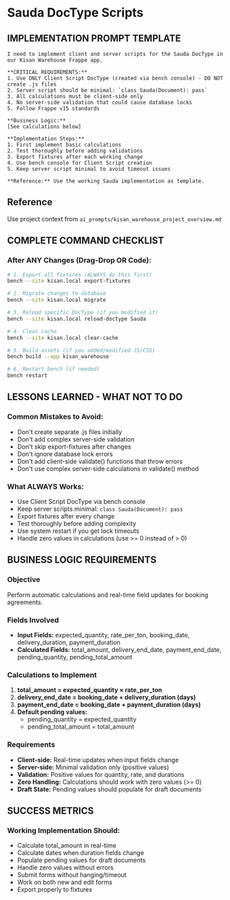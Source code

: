 # Sauda DocType Scripts

## **IMPLEMENTATION PROMPT TEMPLATE**

```
I need to implement client and server scripts for the Sauda DocType in our Kisan Warehouse Frappe app.

**CRITICAL REQUIREMENTS:**
1. Use ONLY Client Script DocType (created via bench console) - DO NOT create .js files
2. Server script should be minimal: `class Sauda(Document): pass`
3. All calculations must be client-side only
4. No server-side validation that could cause database locks
5. Follow Frappe v15 standards

**Business Logic:**
[See calculations below]

**Implementation Steps:**
1. First implement basic calculations
2. Test thoroughly before adding validations
3. Export fixtures after each working change
4. Use bench console for Client Script creation
5. Keep server script minimal to avoid timeout issues

**Reference:** Use the working Sauda implementation as template.
```
## **Reference**
Use project context from `ai_prompts/kisan_warehouse_project_overview.md`

## **COMPLETE COMMAND CHECKLIST**

### **After ANY Changes (Drag-Drop OR Code):**
```bash
# 1. Export all fixtures (ALWAYS do this first)
bench --site kisan.local export-fixtures

# 2. Migrate changes to database
bench --site kisan.local migrate

# 3. Reload specific DocType (if you modified it)
bench --site kisan.local reload-doctype Sauda

# 4. Clear cache
bench --site kisan.local clear-cache

# 5. Build assets (if you added/modified JS/CSS)
bench build --app kisan_warehouse

# 6. Restart bench (if needed)
bench restart
```

## **LESSONS LEARNED - WHAT NOT TO DO**

### **Common Mistakes to Avoid:**
- Don't create separate .js files initially
- Don't add complex server-side validation
- Don't skip export-fixtures after changes
- Don't ignore database lock errors
- Don't add client-side validate() functions that throw errors
- Don't use complex server-side calculations in validate() method

### **What ALWAYS Works:**
- Use Client Script DocType via bench console
- Keep server scripts minimal: `class Sauda(Document): pass`
- Export fixtures after every change
- Test thoroughly before adding complexity
- Use system restart if you get lock timeouts
- Handle zero values in calculations (use >= 0 instead of > 0)

## **BUSINESS LOGIC REQUIREMENTS**

### **Objective**
Perform automatic calculations and real-time field updates for booking agreements.

### **Fields Involved**
- **Input Fields:** expected_quantity, rate_per_ton, booking_date, delivery_duration, payment_duration
- **Calculated Fields:** total_amount, delivery_end_date, payment_end_date, pending_quantity, pending_total_amount

### **Calculations to Implement**
1. **total_amount = expected_quantity × rate_per_ton**
2. **delivery_end_date = booking_date + delivery_duration (days)**
3. **payment_end_date = booking_date + payment_duration (days)**
4. **Default pending values:**
   - pending_quantity = expected_quantity
   - pending_total_amount = total_amount

### **Requirements**
- **Client-side:** Real-time updates when input fields change
- **Server-side:** Minimal validation only (positive values)
- **Validation:** Positive values for quantity, rate, and durations
- **Zero Handling:** Calculations should work with zero values (>= 0)
- **Draft State:** Pending values should populate for draft documents

## **SUCCESS METRICS**

### **Working Implementation Should:**
- Calculate total_amount in real-time
- Calculate dates when duration fields change
- Populate pending values for draft documents
- Handle zero values without errors
- Submit forms without hanging/timeout
- Work on both new and edit forms
- Export properly to fixtures